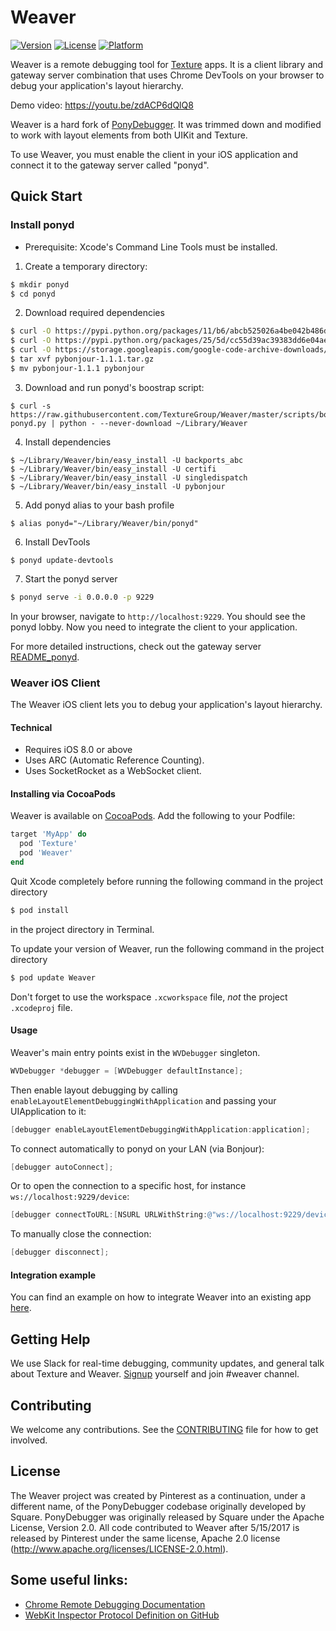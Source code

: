 # Weaver

[![Version](https://img.shields.io/cocoapods/v/Weaver.svg)](http://cocoadocs.org/docsets/Weaver)
[![License](https://img.shields.io/cocoapods/l/Weaver.svg)](http://cocoadocs.org/docsets/Weaver)
[![Platform](https://img.shields.io/cocoapods/p/Weaver.svg)](http://cocoadocs.org/docsets/Weaver)

Weaver is a remote debugging tool for [Texture](http://texturegroup.org) apps. It is a client library and gateway server combination that uses Chrome DevTools on your browser to debug your application's layout hierarchy. 

Demo video: https://youtu.be/zdACP6dQlQ8

Weaver is a hard fork of [PonyDebugger](https://github.com/square/PonyDebugger). It was trimmed down and modified to work with layout elements from both UIKit and Texture.

To use Weaver, you must enable the client in your iOS application and connect it to the gateway server called "ponyd".

## Quick Start

### Install ponyd

- Prerequisite: Xcode's Command Line Tools must be installed.
  
1. Create a temporary directory:
```sh
$ mkdir ponyd
$ cd ponyd
```

2. Download required dependencies
```sh
$ curl -O https://pypi.python.org/packages/11/b6/abcb525026a4be042b486df43905d6893fb04f05aac21c32c638e939e447/pip-9.0.1.tar.gz
$ curl -O https://pypi.python.org/packages/25/5d/cc55d39ac39383dd6e04ae80501b9af3cc455be64740ad68a4e12ec81b00/setuptools-0.6c11-py2.7.egg
$ curl -O https://storage.googleapis.com/google-code-archive-downloads/v2/code.google.com/pybonjour/pybonjour-1.1.1.tar.gz
$ tar xvf pybonjour-1.1.1.tar.gz
$ mv pybonjour-1.1.1 pybonjour
```

3. Download and run ponyd's boostrap script:
```
$ curl -s https://raw.githubusercontent.com/TextureGroup/Weaver/master/scripts/bootstrap-ponyd.py | python - --never-download ~/Library/Weaver
```

4. Install dependencies
```
$ ~/Library/Weaver/bin/easy_install -U backports_abc
$ ~/Library/Weaver/bin/easy_install -U certifi
$ ~/Library/Weaver/bin/easy_install -U singledispatch
$ ~/Library/Weaver/bin/easy_install -U pybonjour
```

5. Add ponyd alias to your bash profile
```
$ alias ponyd="~/Library/Weaver/bin/ponyd"
```

6. Install DevTools
```
$ ponyd update-devtools
```

7. Start the ponyd server

```sh
$ ponyd serve -i 0.0.0.0 -p 9229
```

In your browser, navigate to `http://localhost:9229`. You should see the
ponyd lobby. Now you need to integrate the client to your application.

For more detailed instructions, check out the gateway server
[README_ponyd](https://github.com/TextureGroup/Weaver/blob/master/README_ponyd.rst).

### Weaver iOS Client

The Weaver iOS client lets you to debug your application's layout hierarchy.

#### Technical

- Requires iOS 8.0 or above
- Uses ARC (Automatic Reference Counting).
- Uses SocketRocket as a WebSocket client.

#### Installing via CocoaPods

Weaver is available on [CocoaPods](https://cocoapods.org/pods/Weaver). Add the following to your Podfile:

```ruby
target 'MyApp' do
  pod 'Texture'
  pod 'Weaver'
end
```

Quit Xcode completely before running the following command in the project directory

```sh
$ pod install
```

in the project directory in Terminal.  

To update your version of Weaver, run the following command in the project directory

```sh
$ pod update Weaver
```

Don't forget to use the workspace `.xcworkspace` file, _not_ the project `.xcodeproj` file.

#### Usage

Weaver's main entry points exist in the `WVDebugger` singleton.
```objective-c
WVDebugger *debugger = [WVDebugger defaultInstance];
```

Then enable layout debugging by calling `enableLayoutElementDebuggingWithApplication` and passing your UIApplication to it:
```objective-c
[debugger enableLayoutElementDebuggingWithApplication:application];
```

To connect automatically to ponyd on your LAN (via Bonjour):
```objective-c
[debugger autoConnect];
```

Or to open the connection to a specific host, for instance
`ws://localhost:9229/device`:

```objective-c
[debugger connectToURL:[NSURL URLWithString:@"ws://localhost:9229/device"]];
```

To manually close the connection:

```objective-c
[debugger disconnect];
```

#### Integration example
You can find an example on how to integrate Weaver into an existing app [here](https://github.com/TextureGroup/Texture/pull/412).

## Getting Help
We use Slack for real-time debugging, community updates, and general talk about Texture and Weaver. [Signup](http://asdk-slack-auto-invite.herokuapp.com) yourself and join #weaver channel.

## Contributing
We welcome any contributions. See the [CONTRIBUTING](https://github.com/TextureGroup/Weaver/blob/master/CONTRIBUTING.md) file for how to get involved.

## License

The Weaver project was created by Pinterest as a continuation, under a different name, of the PonyDebugger codebase originally developed by Square.  PonyDebugger was originally released by Square under the Apache License, Version 2.0.  All code contributed to Weaver after 5/15/2017 is released by Pinterest under the same license, Apache 2.0 license (http://www.apache.org/licenses/LICENSE-2.0.html).

## Some useful links:

- [Chrome Remote Debugging Documentation](https://chromedevtools.github.io/debugger-protocol-viewer/tot/)
- [WebKit Inspector Protocol Definition on GitHub](https://github.com/WebKit/webkit/blob/master/Source/JavaScriptCore/inspector/protocol/Inspector.json)
